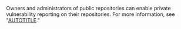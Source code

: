 Owners and administrators of public repositories can enable private vulnerability reporting on their repositories. For more information, see "[AUTOTITLE](/code-security/security-advisories/repository-security-advisories/configuring-private-vulnerability-reporting-for-a-repository)."
